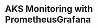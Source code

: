 # AKS Monitoring with PrometheusGrafana                                                                                                         
